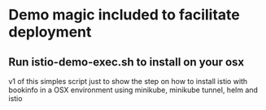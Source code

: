 # Demo magic included to facilitate deployment

## Run istio-demo-exec.sh to install on your osx 

v1 of this simples script just to show the step on how to install istio with bookinfo in a OSX environment using minikube, minikube tunnel, helm and istio
